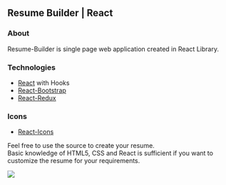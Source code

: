 ## Resume Builder | React

### About

Resume-Builder is single page web application created in React Library.

### Technologies

- [React](https://reactjs.org/) with Hooks
- [React-Bootstrap](https://react-bootstrap.github.io/)
- [React-Redux](https://react-redux.js.org/)

### Icons
- [React-Icons](https://react-icons.github.io/react-icons)

Feel free to use the source to create your resume.<br/>
Basic knowledge of HTML5, CSS and React is sufficient if you want to customize the resume for your requirements.

![](https://visitor-badge.glitch.me/badge?page_id=Yagnik-Gohil.Resume-Builder)
